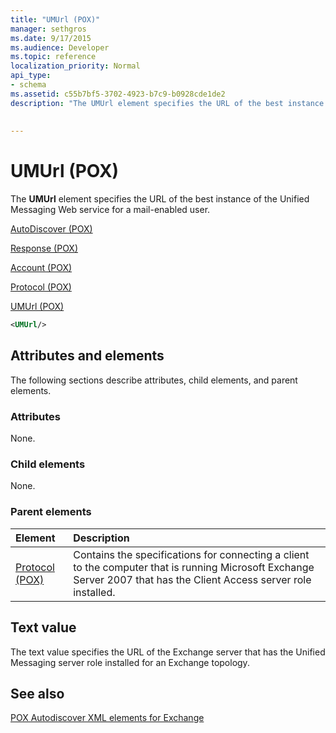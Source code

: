 ```yaml
---
title: "UMUrl (POX)"
manager: sethgros
ms.date: 9/17/2015
ms.audience: Developer
ms.topic: reference
localization_priority: Normal
api_type:
- schema
ms.assetid: c55b7bf5-3702-4923-b7c9-b0928cde1de2
description: "The UMUrl element specifies the URL of the best instance of the Unified Messaging Web service for a mail-enabled user."
 
 
---
```


# UMUrl (POX)

The **UMUrl** element specifies the URL of the best instance of the Unified Messaging Web service for a mail-enabled user. 
  
[AutoDiscover (POX)](autodiscover-pox.md)
  
[Response (POX)](response-pox.md)
  
[Account (POX)](account-pox.md)
  
[Protocol (POX)](protocol-pox.md)
  
[UMUrl (POX)](umurl-pox.md)
  
```xml
<UMUrl/>
```

## Attributes and elements

The following sections describe attributes, child elements, and parent elements.
  
### Attributes

None.
  
### Child elements

None.
  
### Parent elements

|**Element**|**Description**|
|:-----|:-----|
|[Protocol (POX)](protocol-pox.md) <br/> |Contains the specifications for connecting a client to the computer that is running Microsoft Exchange Server 2007 that has the Client Access server role installed.  <br/> |
   
## Text value

The text value specifies the URL of the Exchange server that has the Unified Messaging server role installed for an Exchange topology.
  
## See also



[POX Autodiscover XML elements for Exchange](pox-autodiscover-xml-elements-for-exchange.md)

